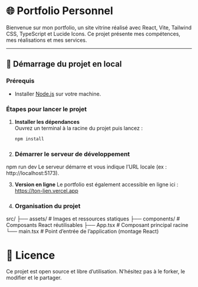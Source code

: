 # 🌐 Portfolio Personnel

Bienvenue sur mon portfolio, un site vitrine réalisé avec React, Vite, Tailwind CSS, TypeScript et Lucide Icons. Ce projet présente mes compétences, mes réalisations et mes services.

---

## 🚀 Démarrage du projet en local

### Prérequis

- Installer [Node.js](https://nodejs.org/) sur votre machine.

### Étapes pour lancer le projet

1. **Installer les dépendances**  
   Ouvrez un terminal à la racine du projet puis lancez :  
   ```bash
   npm install

2. ### Démarrer le serveur de développement
npm run dev
Le serveur démarre et vous indique l’URL locale (ex : http://localhost:5173).

 3. **Version en ligne**
Le portfolio est également accessible en ligne ici :
https://ton-lien.vercel.app

4. ### Organisation du projet
src/
├── assets/           # Images et ressources statiques
├── components/       # Composants React réutilisables
├── App.tsx           # Composant principal racine
└── main.tsx          # Point d’entrée de l’application (montage React)

# 📄 Licence
Ce projet est open source et libre d’utilisation.
N’hésitez pas à le forker, le modifier et le partager.
